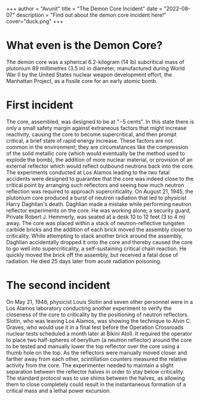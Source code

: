+++
author = "Avunit"
title = "The Demon Core Incident"
date = "2022-08-07"
description = "Find out about the demon core incident here!"
cover="duck.png"
+++

# What even is the Demon Core?
The demon core was a spherical 6.2-kilogram (14 lb) subcritical mass of plutonium 89 millimetres (3.5 in) in diameter, manufactured during World War II by the United States nuclear weapon development effort, the Manhattan Project, as a fissile core for an early atomic bomb.

# First incident
The core, assembled, was designed to be at "−5 cents". In this state there is only a small safety margin against extraneous factors that might increase reactivity, causing the core to become supercritical, and then prompt critical, a brief state of rapid energy increase. These factors are not common in the environment; they are circumstances like the compression of the solid metallic core (which would eventually be the method used to explode the bomb), the addition of more nuclear material, or provision of an external reflector which would reflect outbound neutrons back into the core. The experiments conducted at Los Alamos leading to the two fatal accidents were designed to guarantee that the core was indeed close to the critical point by arranging such reflectors and seeing how much neutron reflection was required to approach supercriticality.
On August 21, 1945, the plutonium core produced a burst of neutron radiation that led to physicist Harry Daghlian's death. Daghlian made a mistake while performing neutron reflector experiments on the core. He was working alone; a security guard, Private Robert J. Hemmerly, was seated at a desk 10 to 12 feet (3 to 4 m) away. The core was placed within a stack of neutron-reflective tungsten carbide bricks and the addition of each brick moved the assembly closer to criticality. While attempting to stack another brick around the assembly, Daghlian accidentally dropped it onto the core and thereby caused the core to go well into supercriticality, a self-sustaining critical chain reaction. He quickly moved the brick off the assembly, but received a fatal dose of radiation. He died 25 days later from acute radiation poisoning.

# The second incident
On May 21, 1946, physicist Louis Slotin and seven other personnel were in a Los Alamos laboratory conducting another experiment to verify the closeness of the core to criticality by the positioning of neutron reflectors. Slotin, who was leaving Los Alamos, was showing the technique to Alvin C. Graves, who would use it in a final test before the Operation Crossroads nuclear tests scheduled a month later at Bikini Atoll. It required the operator to place two half-spheres of beryllium (a neutron reflector) around the core to be tested and manually lower the top reflector over the core using a thumb hole on the top. As the reflectors were manually moved closer and farther away from each other, scintillation counters measured the relative activity from the core. The experimenter needed to maintain a slight separation between the reflector halves in order to stay below criticality. The standard protocol was to use shims between the halves, as allowing them to close completely could result in the instantaneous formation of a critical mass and a lethal power excursion. 
